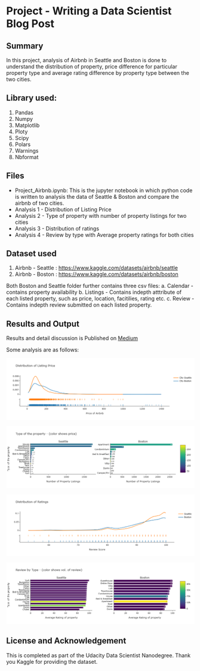 # Project - Writing a Data Scientist Blog Post

## Summary
In this project, analysis of Airbnb in Seattle and Boston is done to understand the distribution of property, price difference for particular property type and average rating difference by property type between the two cities. 

## Library used:
1. Pandas
2. Numpy
3. Matplotlib
4. Ploty
5. Scipy
6. Polars
7. Warnings
8. Nbformat


## Files
- Project_Airbnb.ipynb: This is the jupyter notebook in which python code is written to analysis the data of Seattle & Boston and compare the airbnb of two cities.
- Analysis 1 - Distribution of Listing Price
- Analysis 2 - Type of property with number of property listings for two cities
- Analysis 3 - Distribution of ratings
- Analysis 4 - Review by type with Average property ratings for both cities

## Dataset used
1. Airbnb - Seattle : https://www.kaggle.com/datasets/airbnb/seattle
2. Airbnb - Boston : https://www.kaggle.com/datasets/airbnb/boston

Both Boston and Seattle folder further contains three csv files:
a. Calendar - contains property availability 
b. Listings - Contains indepth atttribute of each listed property, such as price, location, facitilies, rating etc.
c. Review - Contains indepth review submitted on each listed property.

## Results and Output

Results and detail discussion is Published on [Medium](https://medium.com/@markhu1990b/seattle-vs-boston-a-deep-dive-into-airbnb-prices-ratings-and-reviews-1d1617393e65)

Some analysis are as follows:

![alt text](https://github.com/SakshamGupta55/Data-Scientist-Nanodegree-Udacity/blob/03db335c354b2b1ba38c5c57f8e0e8f9160daed4/Course%202%20-%20Project%20Writing%20a%20Data%20Scientist%20Blog%20Post/Anlaysis1.png)

![alt text](https://github.com/SakshamGupta55/Data-Scientist-Nanodegree-Udacity/blob/03db335c354b2b1ba38c5c57f8e0e8f9160daed4/Course%202%20-%20Project%20Writing%20a%20Data%20Scientist%20Blog%20Post/Analysis2.png)

![alt text](https://github.com/SakshamGupta55/Data-Scientist-Nanodegree-Udacity/blob/03db335c354b2b1ba38c5c57f8e0e8f9160daed4/Course%202%20-%20Project%20Writing%20a%20Data%20Scientist%20Blog%20Post/Analysis3.png)

![alt text](https://github.com/SakshamGupta55/Data-Scientist-Nanodegree-Udacity/blob/03db335c354b2b1ba38c5c57f8e0e8f9160daed4/Course%202%20-%20Project%20Writing%20a%20Data%20Scientist%20Blog%20Post/Analysis4.png)


## License and Acknowledgement
This is completed as part of the Udacity Data Scientist Nanodegree. Thank you Kaggle for providing the dataset.

